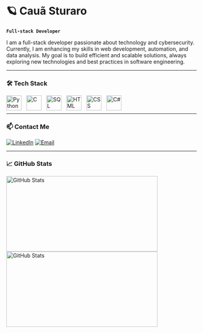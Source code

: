 # 🪐 Cauã Sturaro

**`Full-stack Developer`**

I am a full-stack developer passionate about technology and cybersecurity. Currently, I am enhancing my skills in web development, automation, and data analysis. My goal is to build efficient and scalable solutions, always exploring new technologies and best practices in software engineering.

---

### 🛠 Tech Stack
<img align="left" alt="Python" title="Python" width="40px" style="padding-right: 10px;" src="https://cdn.jsdelivr.net/gh/devicons/devicon@latest/icons/python/python-original.svg" />
<img align="left" alt="C" title="C" width="40px" style="padding-right: 10px;" src="https://cdn.jsdelivr.net/gh/devicons/devicon@latest/icons/c/c-original.svg" />
<img align="left" alt="SQL" title="SQL" width="40px" style="padding-right: 10px;" src="https://cdn.jsdelivr.net/gh/devicons/devicon@latest/icons/mysql/mysql-original.svg" />
<img align="left" alt="HTML" title="HTML" width="40px" style="padding-right: 10px;" src="https://cdn.jsdelivr.net/gh/devicons/devicon@latest/icons/html5/html5-original.svg" />
<img align="left" alt="CSS" title="CSS" width="40px" style="padding-right: 10px;" src="https://cdn.jsdelivr.net/gh/devicons/devicon@latest/icons/css3/css3-original.svg" />
<img align="left" alt="C#" title="C#" width="40px" style="padding-right: 10px;" src="https://cdn.jsdelivr.net/gh/devicons/devicon@latest/icons/csharp/csharp-original.svg" />


<br/>
<br/>

---

### 📫 Contact Me

[![LinkedIn](https://img.shields.io/badge/LinkedIn-0077B5?style=for-the-badge&logo=linkedin&logoColor=white)](https://www.linkedin.com/in/cau%C3%A3-sturaro-a26467342/)
[![Email](https://img.shields.io/badge/Email-D14836?style=for-the-badge&logo=gmail&logoColor=white)](mailto:sturaro.contato@gmail.com)

---

### 📈 GitHub Stats

<p>
  <img 
    align="left" 
    alt="GitHub Stats" 
    height="200" 
    width="400"
    style="padding-right: 10px;" 
    src="https://github-readme-stats.vercel.app/api?username=cssturaro&show_icons=true&theme=tokyonight&include_all_commits=true&locale=pt-br" 
  />

<img 
      align="left" 
      alt="GitHub Stats" 
      height="200" 
      width="400"
      src="https://github-readme-stats.vercel.app/api/top-langs/?username=cssturaro&theme=tokyonight&layout=compact&custom_title=Tecnologias" 
  />

</p>
